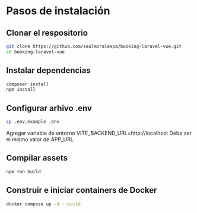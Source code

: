 # Pasos de instalación

## Clonar el respositorio 


```bash
git clone https://github.com/saulmoralespa/booking-laravel-vue.git
cd booking-laravel-vue
```

## Instalar dependencias

```bash
composer install
npm install
```

## Configurar arhivo .env

```bash
cp .env.example .env
```

Agregar variable de entorno VITE_BACKEND_URL=http://localhost Debe ser el mismo valor de APP_URL

## Compilar assets

```bash
npm run build
```

## Construir e iniciar containers de Docker

```bash
docker compose up -d --build
```


